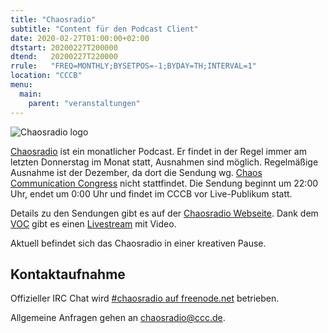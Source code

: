 ```yaml
---
title: "Chaosradio"
subtitle: "Content für den Podcast Client"
date: 2020-02-27T01:00:00+02:00
dtstart: 20200227T200000
dtend:   20200227T220000
rrule:   "FREQ=MONTHLY;BYSETPOS=-1;BYDAY=TH;INTERVAL=1"
location: "CCCB"
menu:
  main:
    parent: "veranstaltungen"
---
```


![Chaosradio logo](/img/chaosradio.png)

[Chaosradio](https://chaosradio.ccc.de) ist ein monatlicher Podcast. Er
findet in der Regel immer am letzten Donnerstag im Monat statt, Ausnahmen sind
möglich. Regelmäßige Ausnahme ist der Dezember, da dort die Sendung wg.
[Chaos Communication Congress](Chaos_Communication_Congress "wikilink")
nicht stattfindet. Die Sendung beginnt um 22:00 Uhr, endet um 0:00 Uhr
und findet im CCCB vor Live-Publikum statt. 

Details zu den Sendungen gibt es auf der [Chaosradio
Webseite](https://chaosradio.de).  Dank dem [VOC](https://c3voc.de) gibt es
einen [Livestream](https://streaming.media.ccc.de/chaosradio) mit Video.

Aktuell befindet sich das Chaosradio in einer kreativen Pause.

Kontaktaufnahme
---------------

Offizieller IRC Chat wird [\#chaosradio auf
freenode.net](irc://irc.freenode.net/chaosradio) betrieben.

Allgemeine Anfragen gehen an <chaosradio@ccc.de>.
